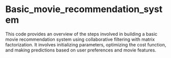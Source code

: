 # Basic_movie_recommendation_system
This code provides an overview of the steps involved in building a basic movie recommendation system using collaborative filtering with matrix factorization. It involves initializing parameters, optimizing the cost function, and making predictions based on user preferences and movie features.
